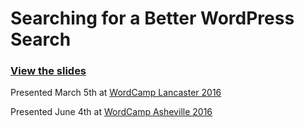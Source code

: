 Searching for a Better WordPress Search
===================================

### [View the slides](http://kingkool68.com/searching-for-a-better-wordpress-search/) ###

Presented March 5th at [WordCamp Lancaster 2016](https://2016.lancasterpa.wordcamp.org/)

Presented June 4th at [WordCamp Asheville 2016](https://2016.asheville.wordcamp.org/)
